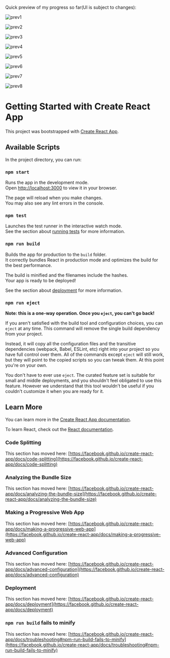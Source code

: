 Quick preview of my progress so far(UI is subject to changes):

![prev1](https://user-images.githubusercontent.com/69626975/183281608-e1a92d26-6462-4bfb-8a05-6678212f8fb3.PNG)


![prev2](https://user-images.githubusercontent.com/69626975/183281653-c0d58131-80ab-4f10-a9d5-5e9840c4ac1e.PNG)


![prev3](https://user-images.githubusercontent.com/69626975/183369230-cd9c2d5f-a912-4371-b84d-78cdc1ff3db9.PNG)


![prev4](https://user-images.githubusercontent.com/69626975/183369281-04970d91-d982-40a9-b355-27d5dc095aa1.PNG)


![prev5](https://user-images.githubusercontent.com/69626975/183369311-8a765529-5dee-4c88-88c0-001537759e88.PNG)


![prev6](https://user-images.githubusercontent.com/69626975/183369359-9533e91c-1826-4e96-bbc2-b52e03329341.PNG)


![prev7](https://user-images.githubusercontent.com/69626975/183369404-e64cf6c8-bc72-4d95-9b4e-6182820c52d5.PNG)


![prev8](https://user-images.githubusercontent.com/69626975/183369441-7a83481c-82ea-47bc-90b8-dbba0a83ffd3.PNG)


# Getting Started with Create React App

This project was bootstrapped with [Create React App](https://github.com/facebook/create-react-app).

## Available Scripts

In the project directory, you can run:

### `npm start`

Runs the app in the development mode.\
Open [http://localhost:3000](http://localhost:3000) to view it in your browser.

The page will reload when you make changes.\
You may also see any lint errors in the console.

### `npm test`

Launches the test runner in the interactive watch mode.\
See the section about [running tests](https://facebook.github.io/create-react-app/docs/running-tests) for more information.

### `npm run build`

Builds the app for production to the `build` folder.\
It correctly bundles React in production mode and optimizes the build for the best performance.

The build is minified and the filenames include the hashes.\
Your app is ready to be deployed!

See the section about [deployment](https://facebook.github.io/create-react-app/docs/deployment) for more information.

### `npm run eject`

**Note: this is a one-way operation. Once you `eject`, you can't go back!**

If you aren't satisfied with the build tool and configuration choices, you can `eject` at any time. This command will remove the single build dependency from your project.

Instead, it will copy all the configuration files and the transitive dependencies (webpack, Babel, ESLint, etc) right into your project so you have full control over them. All of the commands except `eject` will still work, but they will point to the copied scripts so you can tweak them. At this point you're on your own.

You don't have to ever use `eject`. The curated feature set is suitable for small and middle deployments, and you shouldn't feel obligated to use this feature. However we understand that this tool wouldn't be useful if you couldn't customize it when you are ready for it.

## Learn More

You can learn more in the [Create React App documentation](https://facebook.github.io/create-react-app/docs/getting-started).

To learn React, check out the [React documentation](https://reactjs.org/).

### Code Splitting

This section has moved here: [https://facebook.github.io/create-react-app/docs/code-splitting](https://facebook.github.io/create-react-app/docs/code-splitting)

### Analyzing the Bundle Size

This section has moved here: [https://facebook.github.io/create-react-app/docs/analyzing-the-bundle-size](https://facebook.github.io/create-react-app/docs/analyzing-the-bundle-size)

### Making a Progressive Web App

This section has moved here: [https://facebook.github.io/create-react-app/docs/making-a-progressive-web-app](https://facebook.github.io/create-react-app/docs/making-a-progressive-web-app)

### Advanced Configuration

This section has moved here: [https://facebook.github.io/create-react-app/docs/advanced-configuration](https://facebook.github.io/create-react-app/docs/advanced-configuration)

### Deployment

This section has moved here: [https://facebook.github.io/create-react-app/docs/deployment](https://facebook.github.io/create-react-app/docs/deployment)

### `npm run build` fails to minify

This section has moved here: [https://facebook.github.io/create-react-app/docs/troubleshooting#npm-run-build-fails-to-minify](https://facebook.github.io/create-react-app/docs/troubleshooting#npm-run-build-fails-to-minify)
